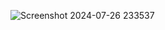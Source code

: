 ![Screenshot 2024-07-26 233537](https://github.com/user-attachments/assets/0f300a0e-dec8-4906-be26-18ae6ba5da2f)
